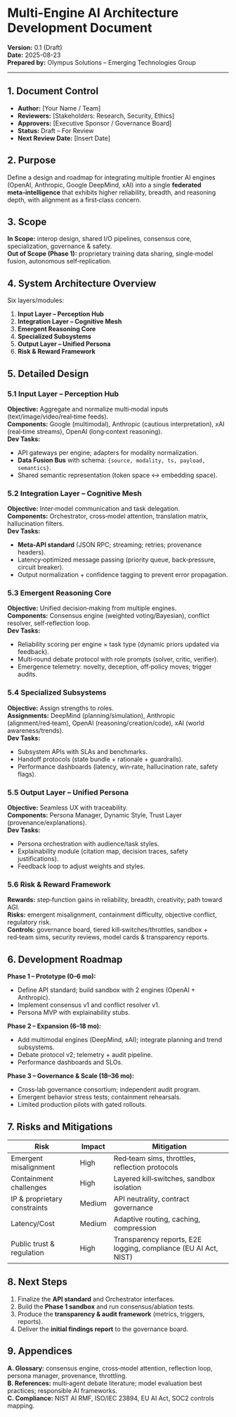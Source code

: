 # Multi-Engine AI Architecture Development Document
**Version:** 0.1 (Draft)  
**Date:** 2025-08-23  
**Prepared by:** Olympus Solutions – Emerging Technologies Group

---

## 1. Document Control
- **Author:** [Your Name / Team]
- **Reviewers:** [Stakeholders: Research, Security, Ethics]
- **Approvers:** [Executive Sponsor / Governance Board]
- **Status:** Draft – For Review
- **Next Review Date:** [Insert Date]

## 2. Purpose
Define a design and roadmap for integrating multiple frontier AI engines (OpenAI, Anthropic, Google DeepMind, xAI) into a single **federated meta‑intelligence** that exhibits higher reliability, breadth, and reasoning depth, with alignment as a first‑class concern.

## 3. Scope
**In Scope:** interop design, shared I/O pipelines, consensus core, specialization, governance & safety.  
**Out of Scope (Phase 1):** proprietary training data sharing, single‑model fusion, autonomous self‑replication.

## 4. System Architecture Overview
Six layers/modules:
1. **Input Layer – Perception Hub**
2. **Integration Layer – Cognitive Mesh**
3. **Emergent Reasoning Core**
4. **Specialized Subsystems**
5. **Output Layer – Unified Persona**
6. **Risk & Reward Framework**

## 5. Detailed Design

### 5.1 Input Layer – Perception Hub
**Objective:** Aggregate and normalize multi‑modal inputs (text/image/video/real‑time feeds).  
**Components:** Google (multimodal), Anthropic (cautious interpretation), xAI (real‑time streams), OpenAI (long‑context reasoning).  
**Dev Tasks:**
- API gateways per engine; adapters for modality normalization.
- **Data Fusion Bus** with schema: `{source, modality, ts, payload, semantics}`.
- Shared semantic representation (token space ↔ embedding space).

### 5.2 Integration Layer – Cognitive Mesh
**Objective:** Inter‑model communication and task delegation.  
**Components:** Orchestrator, cross‑model attention, translation matrix, hallucination filters.  
**Dev Tasks:**
- **Meta‑API standard** (JSON RPC; streaming; retries; provenance headers).
- Latency‑optimized message passing (priority queue, back‑pressure, circuit breaker).
- Output normalization + confidence tagging to prevent error propagation.

### 5.3 Emergent Reasoning Core
**Objective:** Unified decision‑making from multiple engines.  
**Components:** Consensus engine (weighted voting/Bayesian), conflict resolver, self‑reflection loop.  
**Dev Tasks:**
- Reliability scoring per engine × task type (dynamic priors updated via feedback).
- Multi‑round debate protocol with role prompts (solver, critic, verifier).
- Emergence telemetry: novelty, deception, off‑policy moves; trigger audits.

### 5.4 Specialized Subsystems
**Objective:** Assign strengths to roles.  
**Assignments:** DeepMind (planning/simulation), Anthropic (alignment/red‑team), OpenAI (reasoning/creation/code), xAI (world awareness/trends).  
**Dev Tasks:**
- Subsystem APIs with SLAs and benchmarks.
- Handoff protocols (state bundle + rationale + guardrails).
- Performance dashboards (latency, win‑rate, hallucination rate, safety flags).

### 5.5 Output Layer – Unified Persona
**Objective:** Seamless UX with traceability.  
**Components:** Persona Manager, Dynamic Style, Trust Layer (provenance/explanations).  
**Dev Tasks:**
- Persona orchestration with audience/task styles.
- Explainability module (citation map, decision traces, safety justifications).
- Feedback loop to adjust weights and styles.

### 5.6 Risk & Reward Framework
**Rewards:** step‑function gains in reliability, breadth, creativity; path toward AGI.  
**Risks:** emergent misalignment, containment difficulty, objective conflict, regulatory risk.  
**Controls:** governance board, tiered kill‑switches/throttles, sandbox + red‑team sims, security reviews, model cards & transparency reports.

## 6. Development Roadmap
**Phase 1 – Prototype (0–6 mo):**
- Define API standard; build sandbox with 2 engines (OpenAI + Anthropic).
- Implement consensus v1 and conflict resolver v1.
- Persona MVP with explainability stubs.

**Phase 2 – Expansion (6–18 mo):**
- Add multimodal engines (DeepMind, xAI); integrate planning and trend subsystems.
- Debate protocol v2; telemetry + audit pipeline.
- Performance dashboards and SLOs.

**Phase 3 – Governance & Scale (18–36 mo):**
- Cross‑lab governance consortium; independent audit program.
- Emergent behavior stress tests; containment rehearsals.
- Limited production pilots with gated rollouts.

## 7. Risks and Mitigations
| Risk | Impact | Mitigation |
|---|---|---|
| Emergent misalignment | High | Red‑team sims, throttles, reflection protocols |
| Containment challenges | High | Layered kill‑switches, sandbox isolation |
| IP & proprietary constraints | Medium | API neutrality, contract governance |
| Latency/Cost | Medium | Adaptive routing, caching, compression |
| Public trust & regulation | High | Transparency reports, E2E logging, compliance (EU AI Act, NIST) |

## 8. Next Steps
1. Finalize the **API standard** and Orchestrator interfaces.
2. Build the **Phase 1 sandbox** and run consensus/ablation tests.
3. Produce the **transparency & audit framework** (metrics, triggers, reports).
4. Deliver the **initial findings report** to the governance board.

## 9. Appendices
**A. Glossary:** consensus engine, cross‑model attention, reflection loop, persona manager, provenance, throttling.  
**B. References:** multi‑agent debate literature; model evaluation best practices; responsible AI frameworks.  
**C. Compliance:** NIST AI RMF, ISO/IEC 23894, EU AI Act, SOC2 controls mapping.

